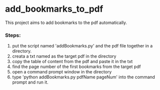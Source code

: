# add_bookmarks_to_pdf
This project aims to add bookmarks to the pdf automatically.


### Steps:
1. put the script named 'addBookmarks.py' and the pdf file together in a directory.
2. creata a txt named as the target pdf in the directory
3. copy the table of content from the pdf and paste it in the txt
4. find the page number of the first bookmarks from the target pdf
5. open a command prompt window in the directory
6. type 'python addBookmarks.py pdfName pageNum' into the command prompt and run it.
